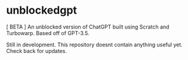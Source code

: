 # unblockedgpt
[ BETA ] An unblocked version of ChatGPT built using Scratch and Turbowarp. Based off of GPT-3.5.

Still in development. This repository doesnt contain anything useful yet.
Check back for updates.
